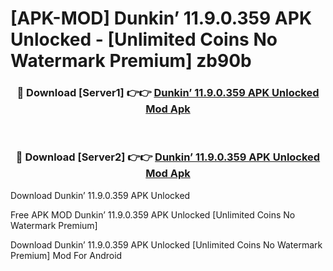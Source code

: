 # [APK-MOD] Dunkin’ 11.9.0.359 APK Unlocked - [Unlimited Coins No Watermark Premium] zb90b



<div align="center">
<h3>🔴 Download [Server1] 👉👉 <a href="https://momento.my/?title=Dunkin’_11.9.0.359_APK_Unlocked">Dunkin’ 11.9.0.359 APK Unlocked Mod Apk</a></h3><br>

<h3>🔴 Download [Server2] 👉👉 <a href="https://momento.my/?title=Dunkin’_11.9.0.359_APK_Unlocked">Dunkin’ 11.9.0.359 APK Unlocked Mod Apk</a></h3>
</div>



Download Dunkin’ 11.9.0.359 APK Unlocked 

Free APK MOD Dunkin’ 11.9.0.359 APK Unlocked [Unlimited Coins No Watermark Premium]

Download Dunkin’ 11.9.0.359 APK Unlocked [Unlimited Coins No Watermark Premium] Mod For Android
